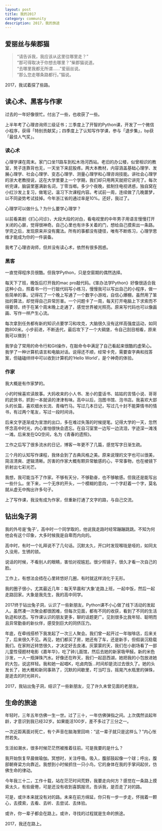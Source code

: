 ```yaml
---
layout: post
title: 我的2017
category: community
description: 2017，我的旅途
---
```


## 爱丽丝与柴郡猫

> “请告诉我，我应该从这里往哪里走？”   
> “那可得取决于你想去哪里？”柴郡猫说道。   
> “去哪里我都无所谓......”爱丽丝说。   
> “那么您走哪条路都行。”猫说。

2017，我试着探了些路。


## 读心术、黑客与作家

过去的一年好像很忙。付出了一些，也收获了一些。

上半年考了心理咨询师三级证书；三季度上了开智的Python课，开发了一个微信小程序，获得「特别贡献奖」；四季度上了认知写作学课，参与「退步集」，bp获「最佳人气奖」。

### 读心术

心理学课在周末。家门口坐11路车到松木场河西站。老旧的办公楼，似曾相识的教室，凳子连靠背也无，一天坐下来屁股疼。两大本教材，内容涵盖基础心理学、发展心理学、社会心理学、变态心理学、测量心理学和心理咨询技能。讲社会心理学的浙大老教授说，这在大学里要上一个学期，我们却只用两天就把它讲完了。每次听完课，脑袋里塞满新名词，丁零当啷。多少个夜晚，抵制住电视诱惑，独自窝在小红沙发上复习，做笔记，温习下次课程内容。考试前一周，连续做了几晚噩梦，以不同姿势考试挂掉。今年浙江省的通过率是10%。还好，我过了。

心理学可以做什么？为什么要学心理学？

以前看美剧《扪心问诊》，大段大段的对白，看电视里的中年男子用语言慢慢打开关闭的心扉，觉得很神奇。自己心里也有许多关着的门，想给自己摸索出一条路。学完之后，发现原来并没有魔法。所有的事都没有捷径，唯有不断练习，心理学思维才能成为你的一件装备。

我考了心理咨询师，但并没有读心术，依然有很多困惑。

### 黑客

一直觉得程序员很酷。但我学Python，只是空窗期的偶然选择。

每天下了班，晚饭后打开我的mac pro敲代码。《笨办法学Python》好像很适合我这种小白，照着书一行一行敲代码写小练习，慢慢我可以写出自己的小程序，做一些简单的事。记得花了一个晚上写通了一个数字小游戏，自信心爆棚，虽然用了笨拙的算法，却觉得自己异常厉害。一个问题卡了一周，每天打开电脑上下求索而不得要领，终于在某个周末晚上走通了，感觉世界被光照亮。原来写代码也可以像画画、写作一样产生心流。

每次拿到任务都有新的知识点要学习和攻克，大脑很久没有这样高强度运动，如同跑800米。小步前进，不断迭代，最后攻下了一个大碉堡，令自己刮目相看，原来我可以做到！

我学会了常用的命令行和Git操作，在敲命令中满足了自己看起来很酷的虚荣心。我学了一种计算机语言和电脑对话。说得还不顺，经常卡壳，需要查字典和找答案，但磕磕绊绊中可以收到计算机的‘Hello World’，是个神奇的体验。

### 作家

我大概是有作家梦的。

小的时候喜欢读故事。大妈收来的小人书、发小的童话书、姑姑的言情小说、哥哥的武侠书，抓到一本就读的津津有味。高中以后，泡图书馆、泡书店。我喜欢大部头的长篇，喜欢细水长流、青梅竹马。写过几本日记，写过几十封不能算情书的情书，有过两个笔友，写过一段时间诗。

后来文字逐渐成为宣泄的出口，多在难过失落的时候提笔。记得大学的一天，忽然怀念高中时光，内心害怕很快会遗忘。在自习室里一边写一边流泪，字迹深一滩浅一滩。后来发在QQ空间，名为《青春的遗照》。

工作之后写了很多流水的日记，博客一年更不了几篇，感觉写字日渐生疏。

三个月的认知写作课程，我体会到了古典风格之美。原来说理的文字也可以很美，简洁清爽、逻辑清晰。厉害的作家大概有颗异常敏感的心，平常事物，也在棱镜下折射出七彩光芒。

我想，我可能当不了作家。不够有天分，不够勤奋，也不够敏感。但我还是能写出一些什么。坐下来，一个无序的开头，一个模糊的意向，一个字赶着一个字，莫名就从虚无中掏出许多句子。

上了写作课，我没有成为作家，但重新打通了文字的路，与自己交流。

## 钻出兔子洞

我的外号是‘兔子’，高中时一个同学取的，他说我走路时经常蹦蹦跳跳。不知为何他会有这个印象，大多时候我是自卑而内向的。

高中时，有时一个礼拜说不了几句话。沉默太久，开口时发现喉咙是哑的，如同太久没用，生锈的锁。

说话的时候，不看别人的眼睛，害怕对视尴尬。很少照镜子，很久才看一次自己的脸。

工作上，有想法会捂在心里转悠好几圈，有时就这样消化于无形。

我的圈子很小，尤其最近几年：每天早晨和’大象’走路上班，一起中饭，然后一起走路回家。大象是我先生，我的高中同学。

2017终于钻出兔子洞，认识了一些新朋友。Python课不小心做了线下活动的发起人。虽然凑一次聚会都很困难，但每次见面，都有不同的收获，看到了不同的生活轨迹和状态。写作课认识的朋友更多，聊的话题更广。见到很多比我年轻、聪明而且异常勤奋的新伙伴，感受到巨大的同侪压力。

年底，在牵线搭桥下我发起了一次三人聚会。我们曾一起开过一年咖啡店，后来关了，后来很久不见。再见，她们都买了房，她还有了车，还是新手，但假装沉稳载我们。在家附近转悠很久，才决定好去良渚。灰蒙蒙的天，我们在小剧场看了一部儿童性侵题材电影《嘉年华》，吃了钟儿面馆，然后去她的新家吸甲醛。新的米色沙发，一人一瓶弹珠汽水。好像还在昨天，我们一起逛西湖，她把我的小包放进她的大包，说这样轻。我和她一起唱K，吃卤肉饭...时间却是流过去很久了。她的头发长了，她大概和新同事熟了，沉默的间歇里，叮当叮当，摇晃汽水瓶里的弹珠，是逝去的时光碎片。

2017，我钻出兔子洞，结识了一些新朋友，见了许久未曾见面的老朋友。

## 生命的旅途

年轻时，三年五年仿佛一生一世。过了三十，一年仿佛弹指之间。上次偶然谈起年龄，才意识到我已经32岁。如果能活100岁，差不多过了三分之一。

一次近距离面对死亡，有个声音在脑海里回响：“这一辈子就只是这样么？”内心怅然若失。

生活如潮水，很多时候茫茫然被推着往前。可是我要的是什么？

我开始恢复早晨做瑜伽。冥想时，关注呼吸。吸入，腹部鼓起像一个球；呼出，腹部朝脊梁方向靠近。我想到小时候抓住一只小鸟，它的身体在我的手掌间起伏，仿佛生命的律动。

今年我三十二，工作十载，站在茫茫时间荒野，我要走向何方？感觉在一条路上摸索太久，有些疲倦，可是还没有收到喜鹊报讯，告诉我，是否走了对的路。

可是，或许本来就没有对的路。未来在前方绵延，你只有一步一步走，怀揣着一颗心，去摸索，去看、去听、去尝试、去体验。

或许，你一辈子都会在路上。或许，寻找的过程就是生命的旅途。

2017，我还在路上。